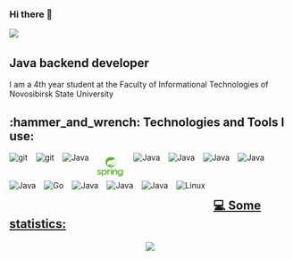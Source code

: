 ### Hi there 👋
<p align="left" > <img src="https://komarev.com/ghpvc/?username=DoHKapJleoHe&label=PROFILE+VIEWS&color=blueviolet&style=for-the-badge" /> </p>

<h2 align="left">Java backend developer</h2>
I am a 4th year student at the Faculty of Informational Technologies of Novosibirsk State University

<h2 align="left">:hammer_and_wrench: Technologies and Tools I use:</h2>

<a href="https://git-scm.com/">
<img align="left" alt="git" height="50px"/ style="margin-right:15px" src="https://user-images.githubusercontent.com/87114350/189270542-ee6deaa7-537e-4632-878a-ac25fb03a06f.png" />

<a href="https://github.com/">
<img align="left" alt="git" height="50px"/ style="margin-right:15px" src="https://user-images.githubusercontent.com/25181517/192108374-8da61ba1-99ec-41d7-80b8-fb2f7c0a4948.png" />

<a href="https://www.java.com/ru/"> 
<img align="left" alt="Java" height="50px" style="margin-right:15px" src="https://upload.wikimedia.org/wikipedia/ru/thumb/3/39/Java_logo.svg/1200px-Java_logo.svg.png" />

<a href="https://spring.io/"> 
<img align="left" alt="Java" height="50px" style="margin-right:15px" src="https://github.com/devicons/devicon/blob/master/icons/spring/spring-original-wordmark.svg" />

<a href="https://spring.io/projects/spring-boot"> 
<img align="left" alt="Java" height="50px" style="margin-right:15px" src="https://user-images.githubusercontent.com/25181517/183891303-41f257f8-6b3d-487c-aa56-c497b880d0fb.png" />

<a href="https://maven.apache.org/"> 
<img align="left" alt="Java" height="50px" style="margin-right:15px" src="https://user-images.githubusercontent.com/25181517/117207242-07d5a700-adf4-11eb-975e-be04e62b984b.png" />

<a href="https://hibernate.org/"> 
<img align="left" alt="Java" height="50px" style="margin-right:15px" src="https://user-images.githubusercontent.com/25181517/117207493-49665200-adf4-11eb-808e-a9c0fcc2a0a0.png" />

<a href="https://projectlombok.org/"> 
<img align="left" alt="Java" height="50px" style="margin-right:15px" src="https://user-images.githubusercontent.com/25181517/190229463-87fa862f-ccf0-48da-8023-940d287df610.png" />

<a href="https://www.cprogramming.com/"> 
<img align="left" alt="Java" height="50px" style="margin-right:15px" src="https://user-images.githubusercontent.com/25181517/192106070-46255bcf-65e6-4c6b-a296-bf8d0d8fb2a7.png" />

<a href="https://go.dev/">
<img align="left" alt="Go" height="50px" style="margin-right:15px" src="https://user-images.githubusercontent.com/25181517/192149581-88194d20-1a37-4be8-8801-5dc0017ffbbe.png" />

<a href="https://www.mysql.com/"> 
<img align="left" alt="Java" height="50px" style="margin-right:15px" src="https://user-images.githubusercontent.com/25181517/183896128-ec99105a-ec1a-4d85-b08b-1aa1620b2046.png" />

<a href="https://redis.io/"> 
<img align="left" alt="Java" height="50px" style="margin-right:15px" src="https://user-images.githubusercontent.com/25181517/182884894-d3fa6ee0-f2b4-4960-9961-64740f533f2a.png" />

<a href="https://www.docker.com/"> 
<img align="left" alt="Java" height="50px" style="margin-right:15px" src="https://user-images.githubusercontent.com/25181517/117207330-263ba280-adf4-11eb-9b97-0ac5b40bc3be.png" />

<a href="https://www.linux.org/"> 
<img align="left" alt="Linux" height="50px" style="margin-right:15px" src="https://upload.wikimedia.org/wikipedia/commons/thumb/3/35/Tux.svg/640px-Tux.svg.png" />

</br>
</br>
</br>

<h2 align="left">💻 Some statistics:</h2>

<p align="center">
<a href="https://github.com/DoHKapJleoHe/PhotocenterInformationalSystem">
<img align="center" src="https://github-readme-stats.vercel.app/api/pin/?username=Just0Lina&repo=School21-CPP-Projects&theme=nightowl&cache_seconds=2000" weight=50%/>
</a>
 </br>
</p>

<!--
**DoHKapJleoHe/DoHKapJleoHe** is a ✨ _special_ ✨ repository because its `README.md` (this file) appears on your GitHub profile.

Here are some ideas to get you started:
- 🔭 I’m currently working on ...
- 🌱 I’m currently learning ...
- 👯 I’m looking to collaborate on ...
- 🤔 I’m looking for help with ...
- 💬 Ask me about ...
- 📫 How to reach me: ...
- 😄 Pronouns: ...
- ⚡ Fun fact: ...
-->
